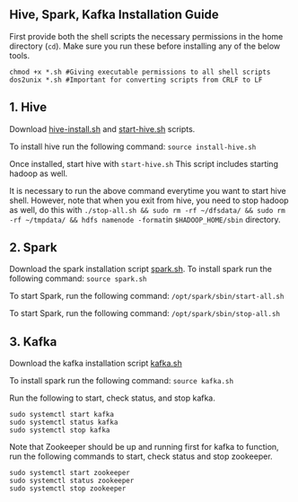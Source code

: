 ## Hive,  Spark, Kafka Installation Guide

First provide both the shell scripts the necessary permissions in the home directory (`cd`). Make sure you run these before installing any of the below tools.

```
chmod +x *.sh #Giving executable permissions to all shell scripts
dos2unix *.sh #Important for converting scripts from CRLF to LF
``` 
## 1. Hive
Download [hive-install.sh](https://drive.google.com/file/d/1047i2rQWIHqRltWZaPwMxjClwkGKpGvC/view?usp=sharing) and [start-hive.sh](https://drive.google.com/file/d/10bAKALrIoq3JlJgF1RzIEwvlt8ufTXoi/view?usp=sharing) scripts.



To install hive run the following command:
```source install-hive.sh```

Once installed, start hive with 
```start-hive.sh```
This script includes starting hadoop as well.
 
It is necessary to run the above command everytime you want to start hive shell. However, note that when you exit from hive, you need to stop hadoop as well, do this with ```./stop-all.sh && sudo rm -rf ~/dfsdata/ && sudo rm -rf ~/tmpdata/ && hdfs namenode -format```in ```$HADOOP_HOME/sbin``` directory.
 
## 2. Spark
Download the spark installation script [spark.sh](https://drive.google.com/file/d/120RXtseE2c3nnyG7dWjY44c19ttubflS/view?usp=sharing).
To install spark run the following command:
```source spark.sh```

To start Spark, run the following command:
`/opt/spark/sbin/start-all.sh`

To start Spark, run the following command:
`/opt/spark/sbin/stop-all.sh`

## 3. Kafka

Download the kafka installation script [kafka.sh](https://drive.google.com/file/d/10cz_Acm2zyydO07Yzyq28OyeDGzblCHY/view?usp=sharing) 

To install spark run the following command:
```source kafka.sh```

Run the following to start, check status, and stop kafka.
```
sudo systemctl start kafka
sudo systemctl status kafka
sudo systemctl stop kafka
```


Note that Zookeeper should be up and running first for kafka to function, run the following commands to start, check status and stop zookeeper.

```
sudo systemctl start zookeeper
sudo systemctl status zookeeper
sudo systemctl stop zookeeper
```


